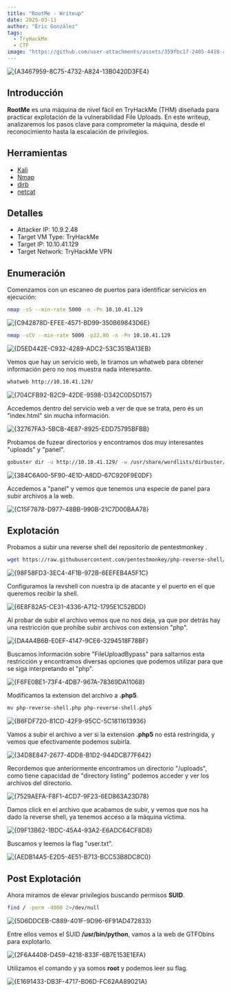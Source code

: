 ```yaml
---
title: "RootMe - Writeup"
date: 2025-03-11
author: "Eric González"
tags:
  - TryHackMe
  - CTF
image: "https://github.com/user-attachments/assets/359fbc17-2405-4418-a7b5-45054c082989"
---
```


![{A3467959-8C75-4732-A824-13B0420D3FE4}](https://github.com/user-attachments/assets/38efd72b-02eb-475b-b5d2-ea7ebfdf9e6e)


## Introducción

**RootMe** es una máquina de nivel fácil en TryHackMe (THM) diseñada para practicar explotación de la vulnerabilidad File Uploads. En este writeup, analizaremos los pasos clave para comprometer la máquina, desde el reconocimiento hasta la escalación de privilegios.

## Herramientas 

* [Kali](https://www.kali.org/)
* [Nmap](https://nmap.org/)
* [dirb](https://dirb.sourceforge.net/about.html)
* [netcat](https://netcat.sourceforge.net/)

## Detalles

* Attacker IP: 10.9.2.48
* Target VM Type: TryHackMe
* Target IP: 10.10.41.129
* Target Network: TryHackMe VPN

## Enumeración

Comenzamos con un escaneo de puertos para identificar servicios en ejecución:

```bash
nmap -sS --min-rate 5000 -n -Pn 10.10.41.129
```

![{C942878D-EFEE-4571-BD99-350B69843D6E}](https://github.com/user-attachments/assets/81870645-1b9a-4815-99b5-0ca56fd6b59f)

```bash
nmap -sCV --min-rate 5000 -p22,80 -n -Pn 10.10.41.129
```

![{D5ED442E-C932-4289-ADC2-53C351BA13EB}](https://github.com/user-attachments/assets/0ef57bfb-2943-4c9c-8493-136c2449ae11)


Vemos que hay un servicio web, le tiramos un whatweb para obtener información pero no nos muestra nada interesante.

```bash
whatweb http://10.10.41.129/
```
![{704CFB92-B2C9-42DE-9598-D342C0D5D157}](https://github.com/user-attachments/assets/97e25f2d-b134-4bef-83c9-611ec2a22121)

Accedemos dentro del servicio web a ver de que se trata, pero és un "index.html" sin mucha información.

![{32767FA3-5BCB-4E87-8925-EDD75795BFBB}](https://github.com/user-attachments/assets/0d9a1c85-9140-4682-b264-fc59bf34cde5)

Probamos de fuzear directorios y encontramos dos muy interesantes "uploads" y "panel".

```bash
gobuster dir -u http://10.10.41.129/ -w /usr/share/wordlists/dirbuster/directory-list-2.3-medium.txt
```

![{384C6A00-5F90-4E1D-A8DD-67C920F9E0DF}](https://github.com/user-attachments/assets/a2fe749a-033b-4ec4-8616-bfdb5b0d2cea)

Accedemos a "panel" y vemos que tenemos una especie de panel para subir archivos a la web.

![{C15F7878-D977-48BB-990B-21C7D00BAA78}](https://github.com/user-attachments/assets/1dae73c1-cc56-4d8a-ad59-d74435feacc3)

## Explotación

Probamos a subir una reverse shell del repositorio de pentestmonkey .

```bash
wget https://raw.githubusercontent.com/pentestmonkey/php-reverse-shell/refs/heads/master/php-reverse-shell.php
```

![{98F58FD3-3EC4-4F1B-972B-6EEFEB4A5F1C}](https://github.com/user-attachments/assets/7d95f65f-5705-4d79-93e9-9fef40855849)

Configuramos la revshell con nuestra ip de atacante y el puerto en el que queremos recibir la shell.

![{6E8F82A5-CE31-4336-A712-1795E1C52BDD}](https://github.com/user-attachments/assets/b2a0f969-f3fb-4190-b3b9-296e0c620f71)

Al probar de subir el archivo vemos que no nos deja, ya que por detrás hay una restricción que prohibe subir archivos con extension "php".

![{DA4A4B6B-E0EF-4147-9CE6-3294518F78BF}](https://github.com/user-attachments/assets/7a4f0a18-1d53-494a-be99-40127c29ff1c)

Buscamos información sobre "FileUploadBypass" para saltarnos esta restricción y encontramos diversas opciones que podemos utilizar para que se siga interpretando el "php".

![{F6FE0BE1-73F4-4DB7-967A-78369DA11068}](https://github.com/user-attachments/assets/b58b78ad-5e84-4e65-b3c8-1169bd7f6bdb)

Modificamos la extension del archivo a **.php5**.

```bash
mv php-reverse-shell.php php-reverse-shell.php5
```

![{B6FDF720-81CD-42F9-95CC-5C1811613936}](https://github.com/user-attachments/assets/6569542d-b583-4c86-b84f-922897e8a844)

Vamos a subir el archivo a ver si la extension **.php5** no está restringida, y vemos que efectivamente podemos subirla.

![{34D8E847-2677-4DD8-B1D2-944DCB77F642}](https://github.com/user-attachments/assets/5bf2f556-bf04-47ca-91ac-102d8bec52f2)

Recordemos que anteriormente encontramos un directorio "/uploads", como tiene capacidad de "directory listing" podemos acceder y ver los archivos del directorio.

![{7529AEFA-F8F1-4CD7-9F23-6ED863A23D78}](https://github.com/user-attachments/assets/fe1782be-5a3e-4f5e-9673-741096645eec)

Damos click en el archivo que acabamos de subir, y vemos que nos ha dado la reverse shell, ya tenemos acceso a la máquina víctima.

![{09F13B62-1BDC-45A4-93A2-E6ADC64CF8D8}](https://github.com/user-attachments/assets/6f57e440-0db5-4caa-bc9d-c074121f8141)

Buscamos y leemos la flag "user.txt".

![{AEDB14A5-E2D5-4E51-B713-BCC53B8DC8C0}](https://github.com/user-attachments/assets/a3eff641-d1f0-40f3-8d01-1f6c3ba9065b)

## Post Explotación

Ahora miramos de elevar privilegios buscando permisos **SUID**.

```bash
find / -perm -4000 2>/dev/null
```

![{5D6DDCEB-C889-401F-9D96-6F91AD472833}](https://github.com/user-attachments/assets/630dec34-4b66-4776-a56b-3f8190452a03)

Entre ellos vemos el SUID **/usr/bin/python**, vamos a la web de GTFObins para explotarlo.

![{2F6A4408-D459-4218-833F-6B7E153E1EFA}](https://github.com/user-attachments/assets/37a7cea8-f01f-4abb-8cc5-4490f371326f)

Utilizamos el comando y ya somos **root** y podemos leer su flag.

![{E1691433-DB3F-4717-B06D-FC62AA89021A}](https://github.com/user-attachments/assets/a5b34174-0841-4666-b2a9-21ed549e6b09)

